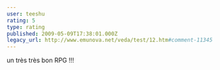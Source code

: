 ```yaml
---
user: teeshu
rating: 5
type: rating
published: 2009-05-09T17:38:01.000Z
legacy_url: http://www.emunova.net/veda/test/12.htm#comment-11345
---
```

un très très bon RPG !!!